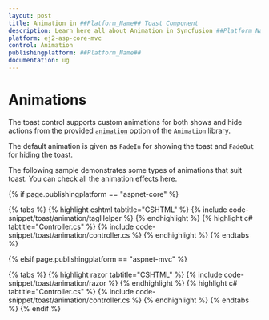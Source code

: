 ```yaml
---
layout: post
title: Animation in ##Platform_Name## Toast Component
description: Learn here all about Animation in Syncfusion ##Platform_Name## Toast component of Syncfusion Essential JS 2 and more.
platform: ej2-asp-core-mvc
control: Animation
publishingplatform: ##Platform_Name##
documentation: ug
---
```



# Animations

The toast control supports custom animations for both shows and hide actions from the provided [`animation`](https://help.syncfusion.com/cr/aspnetcore-js2/Syncfusion.EJ2.Notifications.Toast.html#Syncfusion_EJ2_Notifications_Toast_Animation) option of the `Animation` library.

The default animation is given as `FadeIn` for showing the toast and `FadeOut` for hiding the toast.

The following sample demonstrates some types of animations that suit toast. You can check all the animation effects here.

{% if page.publishingplatform == "aspnet-core" %}

{% tabs %}
{% highlight cshtml tabtitle="CSHTML" %}
{% include code-snippet/toast/animation/tagHelper %}
{% endhighlight %}
{% highlight c# tabtitle="Controller.cs" %}
{% include code-snippet/toast/animation/controller.cs %}
{% endhighlight %}
{% endtabs %}

{% elsif page.publishingplatform == "aspnet-mvc" %}

{% tabs %}
{% highlight razor tabtitle="CSHTML" %}
{% include code-snippet/toast/animation/razor %}
{% endhighlight %}
{% highlight c# tabtitle="Controller.cs" %}
{% include code-snippet/toast/animation/controller.cs %}
{% endhighlight %}
{% endtabs %}
{% endif %}

